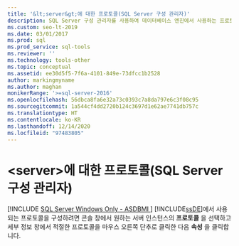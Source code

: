 ```yaml
---
title: '&lt;server&gt;에 대한 프로토콜(SQL Server 구성 관리자)'
description: SQL Server 구성 관리자를 사용하여 데이터베이스 엔진에서 사용하는 프로토콜을 구성하는 방법을 알아봅니다.
ms.custom: seo-lt-2019
ms.date: 03/01/2017
ms.prod: sql
ms.prod_service: sql-tools
ms.reviewer: ''
ms.technology: tools-other
ms.topic: conceptual
ms.assetid: ee30d5f5-7f6a-4101-849e-73dfcc1b2528
author: markingmyname
ms.author: maghan
monikerRange: '>=sql-server-2016'
ms.openlocfilehash: 56dbca8fa6e32a73c0393c7a8da797e6c3f08c95
ms.sourcegitcommit: 1a544cf4dd2720b124c3697d1e62ae7741db757c
ms.translationtype: HT
ms.contentlocale: ko-KR
ms.lasthandoff: 12/14/2020
ms.locfileid: "97483805"
---
```

# <a name="protocols-for-ltservergt-sql-server-configuration-manager"></a>&lt;server&gt;에 대한 프로토콜(SQL Server 구성 관리자)
[!INCLUDE [SQL Server Windows Only - ASDBMI ](../../includes/applies-to-version/sql-windows-only-asdbmi.md)]
  [!INCLUDE[ssDE](../../includes/ssde-md.md)]에서 사용되는 프로토콜을 구성하려면 콘솔 창에서 원하는 서버 인스턴스의 **프로토콜** 을 선택하고 세부 정보 창에서 적절한 프로토콜을 마우스 오른쪽 단추로 클릭한 다음 **속성** 을 클릭합니다.  
  
  
